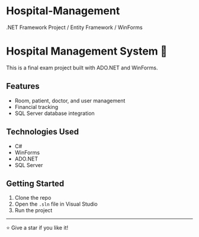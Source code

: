 # Hospital-Management
.NET Framework Project / Entity Framework / WinForms
# Hospital Management System 🏥

This is a final exam project built with ADO.NET and WinForms.

## Features

- Room, patient, doctor, and user management
- Financial tracking
- SQL Server database integration

## Technologies Used

- C#
- WinForms
- ADO.NET
- SQL Server

## Getting Started

1. Clone the repo
2. Open the `.sln` file in Visual Studio
3. Run the project

---

⭐ Give a star if you like it!
